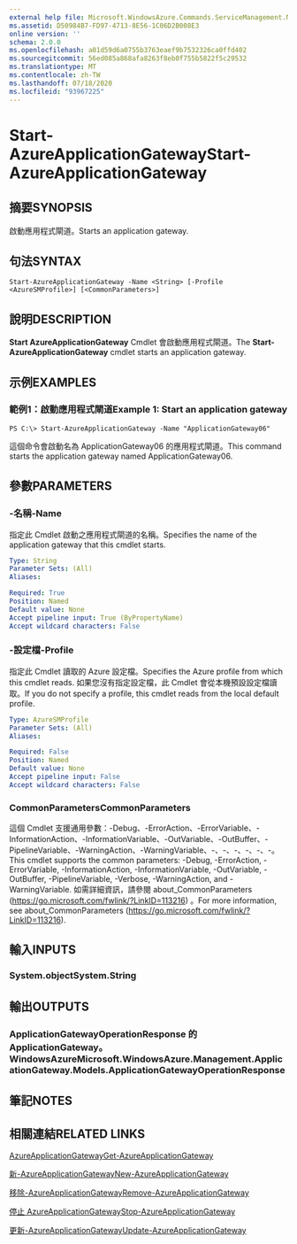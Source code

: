 ```yaml
---
external help file: Microsoft.WindowsAzure.Commands.ServiceManagement.Network.dll-Help.xml
ms.assetid: D50984B7-FD97-4713-8E56-1C06D2B008E3
online version: ''
schema: 2.0.0
ms.openlocfilehash: a01d59d6a0755b3763eaef9b7532326ca0ffd402
ms.sourcegitcommit: 56ed085a868afa8263f8eb0f755b5822f5c29532
ms.translationtype: MT
ms.contentlocale: zh-TW
ms.lasthandoff: 07/18/2020
ms.locfileid: "93967225"
---
```

# <span data-ttu-id="2e8fb-101">Start-AzureApplicationGateway</span><span class="sxs-lookup"><span data-stu-id="2e8fb-101">Start-AzureApplicationGateway</span></span>

## <span data-ttu-id="2e8fb-102">摘要</span><span class="sxs-lookup"><span data-stu-id="2e8fb-102">SYNOPSIS</span></span>
<span data-ttu-id="2e8fb-103">啟動應用程式閘道。</span><span class="sxs-lookup"><span data-stu-id="2e8fb-103">Starts an application gateway.</span></span>

## <span data-ttu-id="2e8fb-104">句法</span><span class="sxs-lookup"><span data-stu-id="2e8fb-104">SYNTAX</span></span>

```
Start-AzureApplicationGateway -Name <String> [-Profile <AzureSMProfile>] [<CommonParameters>]
```

## <span data-ttu-id="2e8fb-105">說明</span><span class="sxs-lookup"><span data-stu-id="2e8fb-105">DESCRIPTION</span></span>
<span data-ttu-id="2e8fb-106">**Start AzureApplicationGateway** Cmdlet 會啟動應用程式閘道。</span><span class="sxs-lookup"><span data-stu-id="2e8fb-106">The **Start-AzureApplicationGateway** cmdlet starts an application gateway.</span></span>

## <span data-ttu-id="2e8fb-107">示例</span><span class="sxs-lookup"><span data-stu-id="2e8fb-107">EXAMPLES</span></span>

### <span data-ttu-id="2e8fb-108">範例1：啟動應用程式閘道</span><span class="sxs-lookup"><span data-stu-id="2e8fb-108">Example 1: Start an application gateway</span></span>
```
PS C:\> Start-AzureApplicationGateway -Name "ApplicationGateway06"
```

<span data-ttu-id="2e8fb-109">這個命令會啟動名為 ApplicationGateway06 的應用程式閘道。</span><span class="sxs-lookup"><span data-stu-id="2e8fb-109">This command starts the application gateway named ApplicationGateway06.</span></span>

## <span data-ttu-id="2e8fb-110">參數</span><span class="sxs-lookup"><span data-stu-id="2e8fb-110">PARAMETERS</span></span>

### <span data-ttu-id="2e8fb-111">-名稱</span><span class="sxs-lookup"><span data-stu-id="2e8fb-111">-Name</span></span>
<span data-ttu-id="2e8fb-112">指定此 Cmdlet 啟動之應用程式閘道的名稱。</span><span class="sxs-lookup"><span data-stu-id="2e8fb-112">Specifies the name of the application gateway that this cmdlet starts.</span></span>

```yaml
Type: String
Parameter Sets: (All)
Aliases: 

Required: True
Position: Named
Default value: None
Accept pipeline input: True (ByPropertyName)
Accept wildcard characters: False
```

### <span data-ttu-id="2e8fb-113">-設定檔</span><span class="sxs-lookup"><span data-stu-id="2e8fb-113">-Profile</span></span>
<span data-ttu-id="2e8fb-114">指定此 Cmdlet 讀取的 Azure 設定檔。</span><span class="sxs-lookup"><span data-stu-id="2e8fb-114">Specifies the Azure profile from which this cmdlet reads.</span></span> <span data-ttu-id="2e8fb-115">如果您沒有指定設定檔，此 Cmdlet 會從本機預設設定檔讀取。</span><span class="sxs-lookup"><span data-stu-id="2e8fb-115">If you do not specify a profile, this cmdlet reads from the local default profile.</span></span>

```yaml
Type: AzureSMProfile
Parameter Sets: (All)
Aliases: 

Required: False
Position: Named
Default value: None
Accept pipeline input: False
Accept wildcard characters: False
```

### <span data-ttu-id="2e8fb-116">CommonParameters</span><span class="sxs-lookup"><span data-stu-id="2e8fb-116">CommonParameters</span></span>
<span data-ttu-id="2e8fb-117">這個 Cmdlet 支援通用參數：-Debug、-ErrorAction、-ErrorVariable、-InformationAction、-InformationVariable、-OutVariable、-OutBuffer、-PipelineVariable、-WarningAction、-WarningVariable、-、-、-、-、-、-。</span><span class="sxs-lookup"><span data-stu-id="2e8fb-117">This cmdlet supports the common parameters: -Debug, -ErrorAction, -ErrorVariable, -InformationAction, -InformationVariable, -OutVariable, -OutBuffer, -PipelineVariable, -Verbose, -WarningAction, and -WarningVariable.</span></span> <span data-ttu-id="2e8fb-118">如需詳細資訊，請參閱 about_CommonParameters (https://go.microsoft.com/fwlink/?LinkID=113216) 。</span><span class="sxs-lookup"><span data-stu-id="2e8fb-118">For more information, see about_CommonParameters (https://go.microsoft.com/fwlink/?LinkID=113216).</span></span>

## <span data-ttu-id="2e8fb-119">輸入</span><span class="sxs-lookup"><span data-stu-id="2e8fb-119">INPUTS</span></span>

### <span data-ttu-id="2e8fb-120">System.object</span><span class="sxs-lookup"><span data-stu-id="2e8fb-120">System.String</span></span>

## <span data-ttu-id="2e8fb-121">輸出</span><span class="sxs-lookup"><span data-stu-id="2e8fb-121">OUTPUTS</span></span>

### <span data-ttu-id="2e8fb-122">ApplicationGatewayOperationResponse 的 ApplicationGateway。 WindowsAzure</span><span class="sxs-lookup"><span data-stu-id="2e8fb-122">Microsoft.WindowsAzure.Management.ApplicationGateway.Models.ApplicationGatewayOperationResponse</span></span>

## <span data-ttu-id="2e8fb-123">筆記</span><span class="sxs-lookup"><span data-stu-id="2e8fb-123">NOTES</span></span>

## <span data-ttu-id="2e8fb-124">相關連結</span><span class="sxs-lookup"><span data-stu-id="2e8fb-124">RELATED LINKS</span></span>

[<span data-ttu-id="2e8fb-125">AzureApplicationGateway</span><span class="sxs-lookup"><span data-stu-id="2e8fb-125">Get-AzureApplicationGateway</span></span>](./Get-AzureApplicationGateway.md)

[<span data-ttu-id="2e8fb-126">新-AzureApplicationGateway</span><span class="sxs-lookup"><span data-stu-id="2e8fb-126">New-AzureApplicationGateway</span></span>](./New-AzureApplicationGateway.md)

[<span data-ttu-id="2e8fb-127">移除-AzureApplicationGateway</span><span class="sxs-lookup"><span data-stu-id="2e8fb-127">Remove-AzureApplicationGateway</span></span>](./Remove-AzureApplicationGateway.md)

[<span data-ttu-id="2e8fb-128">停止 AzureApplicationGateway</span><span class="sxs-lookup"><span data-stu-id="2e8fb-128">Stop-AzureApplicationGateway</span></span>](./Stop-AzureApplicationGateway.md)

[<span data-ttu-id="2e8fb-129">更新-AzureApplicationGateway</span><span class="sxs-lookup"><span data-stu-id="2e8fb-129">Update-AzureApplicationGateway</span></span>](./Update-AzureApplicationGateway.md)


